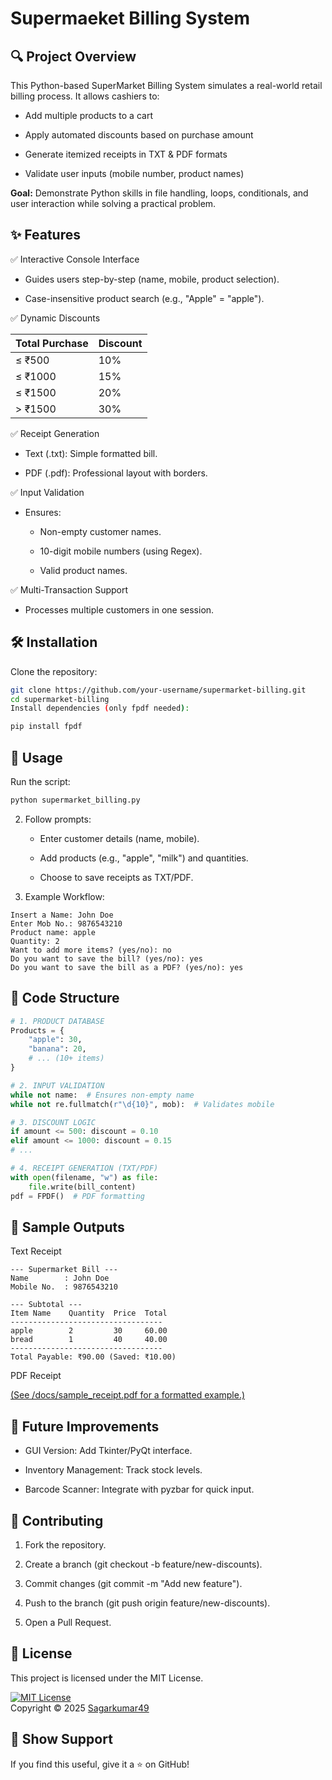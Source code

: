 # Supermaeket Billing System

## 🔍 Project Overview

This Python-based SuperMarket Billing System simulates a real-world retail billing process.
It allows cashiers to:

- Add multiple products to a cart

- Apply automated discounts based on purchase amount

- Generate itemized receipts in TXT & PDF formats

- Validate user inputs (mobile number, product names)

**Goal:** Demonstrate Python skills in file handling, loops, conditionals, and user interaction while solving a practical problem.

## ✨ Features

✅ Interactive Console Interface

- Guides users step-by-step (name, mobile, product selection).

- Case-insensitive product search (e.g., "Apple" = "apple").

✅ Dynamic Discounts

 Total Purchase |	Discount 
----------------|-----------
≤ ₹500	        | 10% 
≤ ₹1000	        | 15% 
≤ ₹1500	        | 20%
| > ₹1500	        | 30%      |

✅ Receipt Generation

- Text (.txt): Simple formatted bill.

- PDF (.pdf): Professional layout with borders.

✅ Input Validation

- Ensures:

    - Non-empty customer names.

    - 10-digit mobile numbers (using Regex).

    - Valid product names.

✅ Multi-Transaction Support

- Processes multiple customers in one session.

## 🛠️ Installation

Clone the repository:

```bash
git clone https://github.com/your-username/supermarket-billing.git
cd supermarket-billing
Install dependencies (only fpdf needed):
```
```bash
pip install fpdf
```
## 🚀 Usage

Run the script:

```bash
python supermarket_billing.py
```
2. Follow prompts:

    - Enter customer details (name, mobile).

    - Add products (e.g., "apple", "milk") and quantities.

    - Choose to save receipts as TXT/PDF.

3. Example Workflow:

```plaintext
Insert a Name: John Doe  
Enter Mob No.: 9876543210  
Product name: apple  
Quantity: 2  
Want to add more items? (yes/no): no  
Do you want to save the bill? (yes/no): yes  
Do you want to save the bill as a PDF? (yes/no): yes
```  
## 🧩 Code Structure

```python
# 1. PRODUCT DATABASE
Products = {
    "apple": 30,
    "banana": 20,
    # ... (10+ items)
}

# 2. INPUT VALIDATION
while not name:  # Ensures non-empty name
while not re.fullmatch(r"\d{10}", mob):  # Validates mobile

# 3. DISCOUNT LOGIC
if amount <= 500: discount = 0.10
elif amount <= 1000: discount = 0.15
# ...

# 4. RECEIPT GENERATION (TXT/PDF)
with open(filename, "w") as file:
    file.write(bill_content)
pdf = FPDF()  # PDF formatting

```
## 📸 Sample Outputs
Text Receipt

~~~plaintext
--- Supermarket Bill ---  
Name        : John Doe  
Mobile No.  : 9876543210  

--- Subtotal ---  
Item Name    Quantity  Price  Total  
----------------------------------  
apple        2         30     60.00  
bread        1         40     40.00  
----------------------------------  
Total Payable: ₹90.00 (Saved: ₹10.00)
~~~ 
PDF Receipt

[(See /docs/sample_receipt.pdf for a formatted example.)](./sample-bill.pdf)

## 🔮 Future Improvements

- GUI Version: Add Tkinter/PyQt interface.

- Inventory Management: Track stock levels.

- Barcode Scanner: Integrate with pyzbar for quick input.

## 🤝 Contributing

1. Fork the repository.

2. Create a branch (git checkout -b feature/new-discounts).

3. Commit changes (git commit -m "Add new feature").

4. Push to the branch (git push origin feature/new-discounts).

5. Open a Pull Request.

## 📜 License
This project is licensed under the MIT License.

[![MIT License](https://img.shields.io/badge/License-MIT-green.svg)](./LICENSE)  
Copyright © 2025 [Sagarkumar49](https://github.com/Sagarkumar49)

## 🌟 Show Support

If you find this useful, give it a ⭐ on GitHub!
